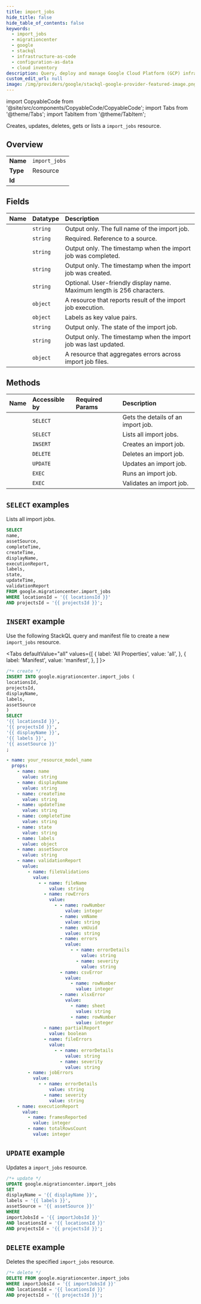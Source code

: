 ```yaml
---
title: import_jobs
hide_title: false
hide_table_of_contents: false
keywords:
  - import_jobs
  - migrationcenter
  - google
  - stackql
  - infrastructure-as-code
  - configuration-as-data
  - cloud inventory
description: Query, deploy and manage Google Cloud Platform (GCP) infrastructure and resources using SQL
custom_edit_url: null
image: /img/providers/google/stackql-google-provider-featured-image.png
---
```


import CopyableCode from '@site/src/components/CopyableCode/CopyableCode';
import Tabs from '@theme/Tabs';
import TabItem from '@theme/TabItem';

Creates, updates, deletes, gets or lists a <code>import_jobs</code> resource.

## Overview
<table><tbody>
<tr><td><b>Name</b></td><td><code>import_jobs</code></td></tr>
<tr><td><b>Type</b></td><td>Resource</td></tr>
<tr><td><b>Id</b></td><td><CopyableCode code="google.migrationcenter.import_jobs" /></td></tr>
</tbody></table>

## Fields
| Name | Datatype | Description |
|:-----|:---------|:------------|
| <CopyableCode code="name" /> | `string` | Output only. The full name of the import job. |
| <CopyableCode code="assetSource" /> | `string` | Required. Reference to a source. |
| <CopyableCode code="completeTime" /> | `string` | Output only. The timestamp when the import job was completed. |
| <CopyableCode code="createTime" /> | `string` | Output only. The timestamp when the import job was created. |
| <CopyableCode code="displayName" /> | `string` | Optional. User-friendly display name. Maximum length is 256 characters. |
| <CopyableCode code="executionReport" /> | `object` | A resource that reports result of the import job execution. |
| <CopyableCode code="labels" /> | `object` | Labels as key value pairs. |
| <CopyableCode code="state" /> | `string` | Output only. The state of the import job. |
| <CopyableCode code="updateTime" /> | `string` | Output only. The timestamp when the import job was last updated. |
| <CopyableCode code="validationReport" /> | `object` | A resource that aggregates errors across import job files. |

## Methods
| Name | Accessible by | Required Params | Description |
|:-----|:--------------|:----------------|:------------|
| <CopyableCode code="get" /> | `SELECT` | <CopyableCode code="importJobsId, locationsId, projectsId" /> | Gets the details of an import job. |
| <CopyableCode code="list" /> | `SELECT` | <CopyableCode code="locationsId, projectsId" /> | Lists all import jobs. |
| <CopyableCode code="create" /> | `INSERT` | <CopyableCode code="locationsId, projectsId" /> | Creates an import job. |
| <CopyableCode code="delete" /> | `DELETE` | <CopyableCode code="importJobsId, locationsId, projectsId" /> | Deletes an import job. |
| <CopyableCode code="patch" /> | `UPDATE` | <CopyableCode code="importJobsId, locationsId, projectsId" /> | Updates an import job. |
| <CopyableCode code="run" /> | `EXEC` | <CopyableCode code="importJobsId, locationsId, projectsId" /> | Runs an import job. |
| <CopyableCode code="validate" /> | `EXEC` | <CopyableCode code="importJobsId, locationsId, projectsId" /> | Validates an import job. |

## `SELECT` examples

Lists all import jobs.

```sql
SELECT
name,
assetSource,
completeTime,
createTime,
displayName,
executionReport,
labels,
state,
updateTime,
validationReport
FROM google.migrationcenter.import_jobs
WHERE locationsId = '{{ locationsId }}'
AND projectsId = '{{ projectsId }}';
```

## `INSERT` example

Use the following StackQL query and manifest file to create a new <code>import_jobs</code> resource.

<Tabs
    defaultValue="all"
    values={[
        { label: 'All Properties', value: 'all', },
        { label: 'Manifest', value: 'manifest', },
    ]
}>
<TabItem value="all">

```sql
/*+ create */
INSERT INTO google.migrationcenter.import_jobs (
locationsId,
projectsId,
displayName,
labels,
assetSource
)
SELECT 
'{{ locationsId }}',
'{{ projectsId }}',
'{{ displayName }}',
'{{ labels }}',
'{{ assetSource }}'
;
```
</TabItem>
<TabItem value="manifest">

```yaml
- name: your_resource_model_name
  props:
    - name: name
      value: string
    - name: displayName
      value: string
    - name: createTime
      value: string
    - name: updateTime
      value: string
    - name: completeTime
      value: string
    - name: state
      value: string
    - name: labels
      value: object
    - name: assetSource
      value: string
    - name: validationReport
      value:
        - name: fileValidations
          value:
            - - name: fileName
                value: string
              - name: rowErrors
                value:
                  - - name: rowNumber
                      value: integer
                    - name: vmName
                      value: string
                    - name: vmUuid
                      value: string
                    - name: errors
                      value:
                        - - name: errorDetails
                            value: string
                          - name: severity
                            value: string
                    - name: csvError
                      value:
                        - name: rowNumber
                          value: integer
                    - name: xlsxError
                      value:
                        - name: sheet
                          value: string
                        - name: rowNumber
                          value: integer
              - name: partialReport
                value: boolean
              - name: fileErrors
                value:
                  - - name: errorDetails
                      value: string
                    - name: severity
                      value: string
        - name: jobErrors
          value:
            - - name: errorDetails
                value: string
              - name: severity
                value: string
    - name: executionReport
      value:
        - name: framesReported
          value: integer
        - name: totalRowsCount
          value: integer

```
</TabItem>
</Tabs>

## `UPDATE` example

Updates a <code>import_jobs</code> resource.

```sql
/*+ update */
UPDATE google.migrationcenter.import_jobs
SET 
displayName = '{{ displayName }}',
labels = '{{ labels }}',
assetSource = '{{ assetSource }}'
WHERE 
importJobsId = '{{ importJobsId }}'
AND locationsId = '{{ locationsId }}'
AND projectsId = '{{ projectsId }}';
```

## `DELETE` example

Deletes the specified <code>import_jobs</code> resource.

```sql
/*+ delete */
DELETE FROM google.migrationcenter.import_jobs
WHERE importJobsId = '{{ importJobsId }}'
AND locationsId = '{{ locationsId }}'
AND projectsId = '{{ projectsId }}';
```
